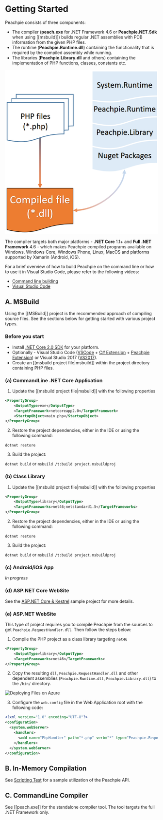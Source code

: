 # Getting Started

Peachpie consists of three components:
- The compiler (**peach.exe** for .NET Framework 4.6 or **Peachpie.NET.Sdk** when using [[msbuild]]) builds regular .NET assemblies with PDB information from the given PHP files.
- The runtime (**Peachpie.Runtime.dll**) containing the functionality that is required by the compiled assembly while running.
- The libraries (**Peachpie.Library.dll** and others) containing the implementation of PHP functions, classes, constants etc.

![Peachpie Compiler](img/peach-process.png)

The compiler targets both major platforms - **.NET Core** 1.1+ and **Full .NET Framework** 4.6 - which makes Peachpie compiled programs available on Windows, Windows Core, Windows Phone, Linux, MacOS and platforms supported by Xamarin (Android, iOS).

For a brief overview of how to build Peachpie on the command line or how to use it in Visual Studio Code, please refer to the following videos:

- [Command line building](https://www.youtube.com/watch?v=GVWVInYiYLY)
- [Visual Studio Code](https://youtu.be/hBiixbockK4)

## A. MSBuild

Using the [[MSBuild]] project is the recommended approach of compiling source files. See the sections below for getting started with various project types.

### Before you start

- Install [.NET Core 2.0 SDK](https://www.microsoft.com/net/core) for your platform.
- Optionally - Visual Studio Code ([VSCode](https://code.visualstudio.com/) + [C# Extension](https://marketplace.visualstudio.com/items?itemName=ms-vscode.csharp) + [Peachpie Extension](https://marketplace.visualstudio.com/items?itemName=iolevel.peachpie-vscode)) or Visual Studio 2017 ([VS2017](https://www.visualstudio.com/downloads/)).
- Create an [[msbuild project file|msbuild]] within the project directory containing PHP files.

### (a) CommandLine .NET Core Application

1. Update the [[msbuild project file|msbuild]] with the following properties
```xml
<PropertyGroup>
    <OutputType>exe</OutputType>
    <TargetFramework>netcoreapp2.0</TargetFramework>
    <StartupObject>main.php</StartupObject>
</PropertyGroup>
```

2. Restore the project dependencies, either in the IDE or using the following command:

`dotnet restore`

3. Build the project:

`dotnet build` or `msbuild /t:build project.msbuildproj`

### (b) Class Library

1. Update the [[msbuild project file|msbuild]] with the following properties
```xml
<PropertyGroup>
    <OutputType>library</OutputType>
    <TargetFrameworks>net46;netstandard1.5</TargetFrameworks>
</PropertyGroup>
```

2. Restore the project dependencies, either in the IDE or using the following command:

`dotnet restore`

3. Build the project:

`dotnet build` or `msbuild /t:build project.msbuildproj`

### (c) Android/iOS App

*In progress*

### (d) ASP.NET Core WebSite

See the [ASP.NET Core & Kestrel](https://github.com/iolevel/peachpie-samples/tree/master/web-application) sample project for more details.

### (e) ASP.NET WebSite

This type of project requires you to compile Peachpie from the sources to get `Peachpie.RequestHandler.dll`. Then follow the steps below:

1. Compile the PHP project as a class library targeting `net46`
```xml
<PropertyGroup>
    <OutputType>library</OutputType>
    <TargetFrameworks>net46</TargetFrameworks>
</PropertyGroup>
```

2. Copy the resulting `dll`, `Peachpie.RequestHandler.dll` and other dependent assemblies (`Peachpie.Runtime.dll`, `Peachpie.Library.dll`) to the `/bin/` directory.

![Deploying Files on Azure](https://github.com/iolevel/peachpie/wiki/img/webserver-files.png)

3.  Configure the `web.config` file in the Web Application root with the following code:
```xml
<?xml version="1.0" encoding="UTF-8"?>
<configuration>
  <system.webServer>
    <handlers>
      <add name="PhpHandler" path="*.php" verb="*" type="Peachpie.RequestHandler.RequestHandler, Peachpie.RequestHandler" preCondition="integratedMode" />
    </handlers>
  </system.webServer>
</configuration>
```

## B. In-Memory Compilation

See [Scripting Test](https://github.com/iolevel/peachpie/blob/master/src/Tests/Peachpie.Test/Program.cs) for a sample utilization of the Peachpie API.

## C. CommandLine Compiler

See [[peach.exe]] for the standalone compiler tool. The tool targets the full .NET Framework only.
